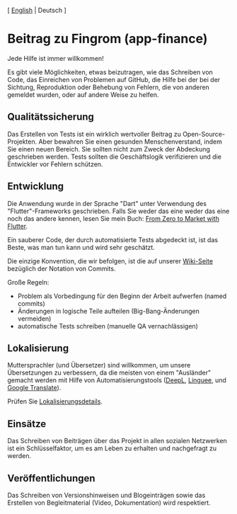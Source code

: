 [ [English](./CONTRIBUTING.md) | Deutsch ]

Beitrag zu Fingrom (app-finance)
=======================

Jede Hilfe ist immer willkommen!

Es gibt viele Möglichkeiten, etwas beizutragen, wie das Schreiben von Code, das Einreichen von Problemen auf GitHub, 
die Hilfe bei der bei der Sichtung, Reproduktion oder Behebung von Fehlern, die von anderen gemeldet wurden, oder auf 
andere Weise zu helfen.


Qualitätssicherung
-----------------------

Das Erstellen von Tests ist ein wirklich wertvoller Beitrag zu Open-Source-Projekten. Aber bewahren Sie einen gesunden 
Menschenverstand, indem Sie einen neuen Bereich. Sie sollten nicht zum Zweck der Abdeckung geschrieben werden. Tests 
sollten die Geschäftslogik verifizieren und die Entwickler vor Fehlern schützen.


Entwicklung
-----------------------

Die Anwendung wurde in der Sprache "Dart" unter Verwendung des "Flutter"-Frameworks geschrieben. Falls Sie weder das 
eine weder das eine noch das andere kennen, lesen Sie mein Buch: 
[From Zero to Market with Flutter](./docs/implementation-flow/README.md).

Ein sauberer Code, der durch automatisierte Tests abgedeckt ist, ist das Beste, was man tun kann und wird sehr geschätzt.

Die einzige Konvention, die wir befolgen, ist die auf unserer 
[Wiki-Seite](https://github.com/lyskouski/app-finance/wiki/Project-Notation)
bezüglich der Notation von Commits.

Große Regeln:
- Problem als Vorbedingung für den Beginn der Arbeit aufwerfen (named commits)
- Änderungen in logische Teile aufteilen (Big-Bang-Änderungen vermeiden)
- automatische Tests schreiben (manuelle QA vernachlässigen)


Lokalisierung
-----------------------

Muttersprachler (und Übersetzer) sind willkommen, um unsere Übersetzungen zu verbessern, da die meisten von einem 
"Ausländer" gemacht werden mit Hilfe von Automatisierungstools ([DeepL](https://www.deepl.com/translator), 
[Linguee](https://www.linguee.com/), und [Google Translate](https://translate.google.com/)). 

Prüfen Sie [Lokalisierungsdetails](./lib/l10n/README.md).

Einsätze
-----------------------

Das Schreiben von Beiträgen über das Projekt in allen sozialen Netzwerken ist ein Schlüsselfaktor, um es am Leben zu 
erhalten und nachgefragt zu werden.

Veröffentlichungen
-----------------------

Das Schreiben von Versionshinweisen und Blogeinträgen sowie das Erstellen von Begleitmaterial (Video, Dokumentation) 
wird respektiert.
